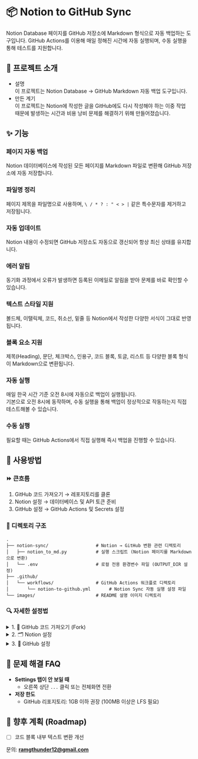 # 📦 Notion to GitHub Sync

Notion Database 페이지를 GitHub 저장소에 Markdown 형식으로 자동 백업하는 도구입니다.
GitHub Actions를 이용해 매일 정해진 시간에 자동 실행되며, 수동 실행을 통해 테스트를 지원합니다.

## 📝 프로젝트 소개

- 설명  
    이 프로젝트는 Notion Database → GitHub Markdown 자동 백업 도구입니다.
- 만든 계기  
    이 프로젝트는 Notion에 작성한 글을 GitHub에도 다시 작성해야 하는 이중 작업 때문에 발생하는 시간과 비용 낭비 문제를 해결하기 위해 만들어졌습니다.
    

## ✨ 기능

### 페이지 자동 백업
Notion 데이터베이스에 작성된 모든 페이지를 Markdown 파일로 변환해 GitHub 저장소에 자동 저장합니다.

### 파일명 정리
페이지 제목을 파일명으로 사용하며, `\ / * ? : " < > |` 같은 특수문자를 제거하고 저장됩니다.

### 자동 업데이트
Notion 내용이 수정되면 GitHub 저장소도 자동으로 갱신되어 항상 최신 상태를 유지합니다.

### 에러 알림
동기화 과정에서 오류가 발생하면 등록된 이메일로 알림을 받아 문제를 바로 확인할 수 있습니다.

### 텍스트 스타일 지원
볼드체, 이탤릭체, 코드, 취소선, 밑줄 등 Notion에서 작성한 다양한 서식이 그대로 반영됩니다.

### 블록 요소 지원
제목(Heading), 문단, 체크박스, 인용구, 코드 블록, 토글, 리스트 등 다양한 블록 형식이 Markdown으로 변환됩니다.

### 자동 실행
매일 한국 시간 기준 오전 8시에 자동으로 백업이 실행됩니다.  
기본으로 오전 8시에 동작하며, 수동 실행을 통해 백업이 정상적으로 작동하는지 직접 테스트해볼 수 있습니다.

### 수동 실행
필요할 때는 GitHub Actions에서 직접 실행해 즉시 백업을 진행할 수 있습니다.


## 📖 사용방법  

### ⏩ 큰흐름
1. GitHub 코드 가져오기 → 레포지토리를 클론
2. Notion 설정 → 데이터베이스 및 API 토큰 준비
3. GitHub 설정 → GitHub Actions 및 Secrets 설정

### 📂 디렉토리 구조
```
.
├── notion-sync/                  # Notion → GitHub 변환 관련 디렉토리
│   ├── notion_to_md.py           # 실행 스크립트 (Notion 페이지를 Markdown으로 변환)
│   └── .env                      # 로컬 전용 환경변수 파일 (OUTPUT_DIR 설정)
├── .github/
│   └── workflows/                # GitHub Actions 워크플로 디렉토리
│       └── notion-to-github.yml       # Notion Sync 자동 실행 설정 파일
└── images/                       # README 설명 이미지 디렉토리
```

### 🔍 자세한 설정법
<details>
<summary>1. 🐙 GitHub 코드 가져오기 (Fork)</summary>

1. Fork 버튼 클릭 (Create new fork)  
    Notion-to-Github 레파지토리 상단에 fork 버튼 누르기  
    ![1 GitHub 코드 가져오기 (fork)_1 Fork 버튼 클릭(Create new fork).png](./images/1%20GitHub%20코드%20가져오기%20(fork)_1%20Fork%20버튼%20클릭(Create%20new%20fork).png)
2. Owner(계정) 선택하기
    - Owner : Notion-to-Github 레파지토리를 저장 할 계정을 선택  
    ![1 GitHub 코드 가져오기 (fork)_2 계정 선택하기.png](./images/1%20GitHub%20코드%20가져오기%20(fork)_2%20계정%20선택하기.png)
3. Create fork 클릭
</details>

<details>
<summary>2. 🗂 Notion 설정</summary>

#### (1) 데이터베이스 생성  

1. Notion 회원 가입하기
2. `/데이터베이스` 입력 → 데이터베이스-**전체 페이지** 선택(Table-Fullpage)  
[데이터베이스-전체페이지 생성 참고](https://m.blog.naver.com/freewill_life/221928219258)  
![(1) 데이터베이스 생성_1 데이터베이스 입력-전체 페이지 생성.png](./images/(1)%20데이터베이스%20생성_1%20데이터베이스%20입력-전체%20페이지%20생성.png)
3. 데이터 베이스 생성 완료
4. 데이터베이스 이름 작성 및 테스트 페이지 작성  
![(1)데이터베이스 생성_4데이터베이스 이름 작성 및 테스트 페이지 작성](./images/(1)데이터베이스%20생성_4데이터베이스%20이름%20작성%20및%20테스트%20페이지%20작성.png)  

#### (2) Database ID 가져오기  

1. 데이터베이스에 가서 창닫기 버튼 옆 공유 클릭
2. 링크 복사 클릭
3. https://www.notion.so/**DATABASE_ID**?v=~~~  
4. DATABASE_ID 부분의 텍스트 복사 후 메모장에 잠시 보관해 두기
    - 메모장에 “DATABASE_ID : (여기에 붙여 넣기)” 정리 해두기  
    - [GitHub Secret Variables 설정 시 필요함](#1-GitHub-Secret-Variables-설정)  

#### (3) Notion API 생성

1. [Notion Integration 페이지](https://www.notion.so/my-integrations) 접속 후 로그인  
2. 새 API 통합 클릭  
![(3) Notion API 생성_2 새 API 통합 개발 클릭.png](./images/(3)%20Notion%20API%20생성_2%20새%20API%20통합%20개발%20클릭.png)
3. 새 API 통합 작성  
    - API 통합 이름 : `to-github`(추천)
    (⚠️ `notion` 이라는 단어는 포함 불가)
    - 관련 워크스페이스 : 데이터베이스가 있는 워크스페이스
    - 유형: `private`  
    ![(3)Notion API 생성_3 새 API 통합작성.png](./images/(3)Notion%20API%20생성_3%20새%20API%20통합작성.png)
4. “API 통합이 생성되었습니다.” API 통합 설정 구성 클릭  
![(3)Notion API 생성_4 API통합이 생성되었습니다.png](./images/(3)Notion%20API%20생성_4%20API통합이%20생성되었습니다.png)
5. 저장 후 API Key 복사
    - “표시하기” 클릭 → “복사” 클릭
    - 메모장에 “NOTION_API_KEY : (여기에 붙여 넣기)” 정리 해두기
    - [GitHub Secret Variables 설정 시 필요함](#1-GitHub-Secret-Variables-설정)  
    ![(3)Notion API 생성_5 저장 후 API key 복사.png](./images/(3)Notion%20API%20생성_5%20저장%20후%20API%20key%20복사.png)  
    
#### (4) GitHub 연결 (DB 공유)

1. 사용할 데이터베이스에서 창닫기 버튼 아래 `…` 클릭  
![(4) GitHub 연결 (DB 공유)_1사용할 데이터베이스에서 창닫기 버튼 아래클릭.png](./images/(4)%20GitHub%20연결%20(DB%20공유)_1사용할%20데이터베이스에서%20창닫기%20버튼%20아래클릭.png)  
2. 연결 클릭
3. [내가 만든 Notion API 이름(`to-github` 추천)](#3-Notion-API-생성) 검색 후 클릭  
![(4) Github 연결(DB공유)_3 내가만든 API이름 검색.png](./images/(4)%20Github%20연결(DB공유)_3%20내가만든%20API이름%20검색.png)

</details>

<details>
<summary>3. 🐙 GitHub 설정</summary>

#### (1) GitHub Secret Variables 설정

1. Notion to GitHub 코드를 Fork한 레포지토리에서 상단 탭의 Settings 클릭  
    <details>
    <summary>용어 설명</summary>

    - 클론(Clone) : 프로젝트 전체를 내 로컬 저장소(내 컴퓨터)에 복사  
    - 포크(Fork) : 프로젝트 전체를 내 원격 저장소(GitHub 계정)에 복사  
    - 레포지토리(Repository) : GitHub 저장소  
    - 탭(Tab) : GitHub 상단의 메뉴 항목  
    </details>

2. 좌측 메뉴에서 Security → Secrets and variables → Actions 클릭  
3. New repository secret 버튼 클릭  
4. Name과 Secret 입력
    - Name : 작성 해야 할 이름 (환경 변수명)(반드시 일치해야 함 → 오타 주의)
    - Secret : 복사 붙여 넣기 할 실제 값 (작성 후 다시 확인 불가 → 복사 저장 권장)
        
        <details>
        <summary>🔑 필수로 만들어야할 Secret 변수 목록</summary>
                
        1. name : NOTION_API_KEY  
            secret : Notion에서 발급받은 API 키  
            ➜[NOTION_API_KEY 발급방법](#3-Notion-API-생성)
        
        2. name : DATABASE_ID  
            secret : Notion 데이터베이스 고유 번호  
            ➜[DATABASE_ID 가져오는 방법](#2-Database-ID-가져오기)    
        
        3. name : SENDER_EMAIL  
            secret : 송신 이메일 주소 (예: [ramgthunder12@gmail.com](mailto:ramgthunder12@gmail.com))                
        
        4. name : EMAIL_PASSWORD  
            secret : 송신 이메일 계정 비밀번호 (예: NotionToGithub9080$)
        
        5. name : RECEIVER_EMAIL  
            secret : 오류 알림을 받을 수신 이메일 주소 (예: [ramgthunder12@gmail.com](mailto:ramgthunder12@gmail.com))      
        
        6. name : GH_TOKEN  
            secret : GitHub에서 push/commit 권한을 가진 Personal Access Token
        
            <details>
            <summary>GitHub Personal Access Token 발급 방법</summary>

            1. 프로필 아이콘 → Settings
            2. 좌측 하단 Developer settings
            3. Personal Access Tokens → Tokens (classic)  
            4. Generate new token (classic) 클릭
            5. Note에 GH_TOKEN 입력
            6. 권한 체크
                - workflow (GitHub Actions)
                - write:packages (GitHub Package)
                - admin:repo_hook
                - delete_repo
                ![(1) GitHub Secret Variables 설정_3 Name과 Secret 입력_GitHub Personal Access Token 발급 방법_권한체크_1.png](./images/(1)%20GitHub%20Secret%20Variables%20설정_3%20Name과%20Secret%20입력_GitHub%20Personal%20Access%20Token%20발급%20방법_권한체크_1.png)  
                ![(1) GitHub Secret Variables 설정_3 Name과 Secret 입력_GitHub Personal Access Token 발급 방법_권한체크_2.png](./images/(1)%20GitHub%20Secret%20Variables%20설정_3%20Name과%20Secret%20입력_GitHub%20Personal%20Access%20Token%20발급%20방법_권한체크_2.png)
            7. Generate token 클릭
            8. 복사 후 메모장에 저장  
            ![(1)GitHub Secret Variables 설정_3 Name과 Secret 입력_GitHub Personal Access Token 발급 방법_8 복사 후 메모장에 저장.png](./images/(1)GitHub%20Secret%20Variables%20설정_3%20Name과%20Secret%20입력_GitHub%20Personal%20Access%20Token%20발급%20방법_8%20복사%20후%20메모장에%20저장.png)
            </details>
            </details>  

    5. Add secret 버튼 클릭

#### (2) .env 설정
- 파일 위치 : [./notion-syn/.env](./notion-sync/.env)  
- 설정 방법 : (파일 위치 클릭)`.env` 파일에서 ./NotionTIL 글씨 중 NotionTIL만 지우고 원하는 파일명 작성(노션의 데이터베이스 페이지들이 들어갈 파일명)  
- 필수 값  
![(2)env설정_설정방법.png](./images/(2)env설정_설정방법.png)
  - OUTPUT_DIR : Notion 페이지를 저장할 폴더명 (Notion 데이터베이스 이름과 동일하게 설정 권장)  


#### (3) 추가 설정
<details>
<summary>⏰ 시간 설정</summary>

- 파일 위치 : [./.github/workflows/workflow_dispatch.yml](./.github\workflows\notion-to-github.yml)  
- 설정 방법 : 7번 줄의 23을 원하는 시간으로 변경  
  - GitHub Actions는 UTC 기준으로 동작  
  - 예: 23시 (UTC) = 한국 시간 오전 8시  
  - 원하는 한국 시간 -9시간 값으로 설정  
</details>
<details>
<summary>🕹️ 수동 시작</summary>  

1. 포크한 레포지토리에서 상단 탭 Actions 클릭  
![(3)추가설정_수동시작_1.png](./images/(3)추가설정_수동시작_1.png)  
2. 왼쪽 목록에서 Notion to GitHub Commit 선택  
![(3)추가설정_수동시작_2.png](./images/(3)추가설정_수동시작_2.png)  
3. Run workflow 클릭  
![(3)추가설정_수동시작_3.png](./images/(3)추가설정_수동시작_3.png)  
4. 초록색 Run workflow 버튼 클릭  
![(3)추가설정_수동시작_4.png](./images/(3)추가설정_수동시작_4.png)  
5. 실행 목록에 초록색 동그라미🟢 가 보이면 완료  
![(3)추가설정_수동시작_5.png](./images/(3)추가설정_수동시작_5.png)  
6. 레포지토리에서 OUTPUT_DIR에 입력한 폴더가 생성됐는지 확인 → 폴더에 들어가 Notion 데이터베이스 페이지들이 정상 저장됐는지 확인  
![(3)추가설정_수동시작_6.png](./images/(3)추가설정_수동시작_6.png)  

</details>

</details>

## 🧩 문제 해결 FAQ

- **Settings 탭이 안 보일 때**
  - 오른쪽 상단 `...` 클릭 또는 전체화면 전환
- **저장 한도**
  - GitHub 리포지토리: 1GB 이하 권장 (100MB 이상은 LFS 필요)


## 🚀 향후 계획 (Roadmap)

- [ ] 코드 블록 내부 텍스트 변환 개선  

문의: **ramgthunder12@gmail.com**
